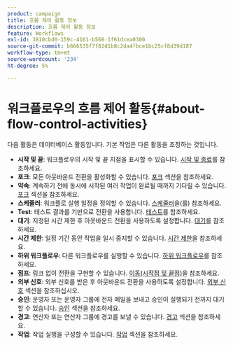 ```yaml
---
product: campaign
title: 흐름 제어 활동 정보
description: 흐름 제어 활동 정보
feature: Workflows
exl-id: 3810cbd0-159c-4161-b568-1f61dcea0300
source-git-commit: b666535f7f82d1b8c2da4fbce1bc25cf8d39d187
workflow-type: tm+mt
source-wordcount: '234'
ht-degree: 5%

---
```


# 워크플로우의 흐름 제어 활동{#about-flow-control-activities}



다음 활동은 데이터베이스 활동입니다. 기본 작업은 다른 활동을 조정하는 것입니다.

* **시작 및 끝**: 워크플로우의 시작 및 끝 지점을 표시할 수 있습니다. [시작 및 종료](start-and-end.md)를 참조하세요.
* **포크**: 모든 아웃바운드 전환을 활성화할 수 있습니다. [포크](fork.md) 섹션을 참조하세요.
* **약속**: 계속하기 전에 동시에 시작된 여러 작업이 완료될 때까지 기다릴 수 있습니다. [포크](fork.md) 섹션을 참조하세요.
* **스케줄러**: 워크플로 실행 일정을 정의할 수 있습니다. [스케줄러](scheduler.md)을(를) 참조하세요.
* **Test**: 테스트 결과를 기반으로 전환을 사용합니다. [테스트](test.md)를 참조하세요.
* **대기**: 지정된 시간 제한 후 아웃바운드 전환을 사용하도록 설정합니다. [대기](wait.md)를 참조하세요.
* **시간 제한**: 일정 기간 동안 작업을 일시 중지할 수 있습니다. [시간 제한](time-constraint.md)을 참조하세요.
* **하위 워크플로우**: 다른 워크플로우를 실행할 수 있습니다. [하위 워크플로우](sub-workflow.md)를 참조하세요.
* **점프**: 링크 없이 전환을 구현할 수 있습니다. [이동(시작점 및 끝점)](jump-start-point-and-end-point.md)을 참조하세요.
* **외부 신호**: 외부 신호를 받은 후 아웃바운드 전환을 사용하도록 설정합니다. [외부 신호](external-signal.md) 섹션을 참조하십시오.
* **승인**: 운영자 또는 운영자 그룹에 전자 메일을 보내고 승인이 실행되기 전까지 대기할 수 있습니다. [승인](approval.md) 섹션을 참조하세요.
* **경고**: 연산자 또는 연산자 그룹에 경고를 보낼 수 있습니다. [경고](alert.md) 섹션을 참조하세요.
* **작업**: 작업 실행을 구성할 수 있습니다. [작업](task.md) 섹션을 참조하세요.
